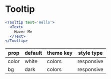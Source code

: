 # Tooltip

```.jsx
<Tooltip text='Hello'>
  <Text>
    Hover Me
  </Text>
</Tooltip>
```

prop | default | theme key | style type
---|---|---|---
color | white | colors | responsive
bg | dark | colors | responsive